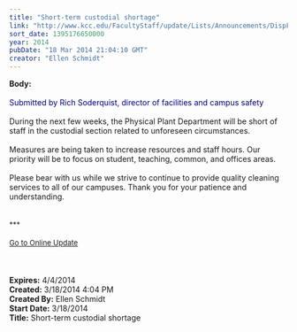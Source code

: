 ```yaml
---
title: "Short-term custodial shortage"
link: "http://www.kcc.edu/FacultyStaff/update/Lists/Announcements/DispForm.aspx?ID=1447"
sort_date: 1395176650000
year: 2014
pubDate: "18 Mar 2014 21:04:10 GMT"
creator: "Ellen Schmidt"
---
```


<div><b>Body:</b> <div class="ExternalClassFD110ADEC7BA42A0BC8FD9335C73D1A6"><div> </div>
<div><font color="#000080">Submitted by Rich Soderquist, director of facilities and campus safety</font></div>
<div> </div>
<div>During the next few weeks, the Physical Plant Department will be short of staff in the custodial section related to unforeseen circumstances. </div>
<div> </div>
<div>Measures are being taken to increase resources and staff hours. Our priority will be to focus on student, teaching, common, and offices areas. </div>
<div> </div>
<div>Please bear with us while we strive to continue to provide quality cleaning services to all of our campuses. Thank you for your patience and understanding.<br /></div>
<div> </div>
<div> 
<div><font size="2">***</font></div>
<div><font size="2"></font> </div>
<div><font size="2"></font></div>
<div><font size="2"></font></div>
<div><font size="2"></font></div>
<div><font size="2"></font></div>
<div><font size="2"></font></div>
<div><font size="2"></font></div>
<div><font size="2"></font></div>
<div><font size="2"></font></div>
<div><a href="/FacultyStaff/update/Pages/dailyupdate.aspx"><font size="2">Go to Online Update</font></a></div>
<div> </div>
<div> </div>
<div> </div></div></div></div>
<div><b>Expires:</b> 4/4/2014</div>
<div><b>Created:</b> 3/18/2014 4:04 PM</div>
<div><b>Created By:</b> Ellen Schmidt</div>
<div><b>Start Date:</b> 3/18/2014</div>
<div><b>Title:</b> Short-term custodial shortage</div>
